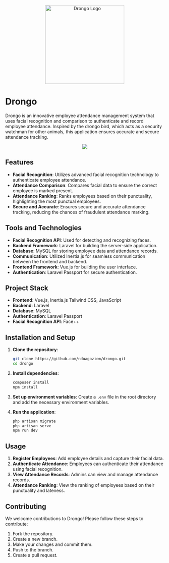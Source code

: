 <p align="center"><img src="public/storage/logo.png" alt="Drongo Logo" style="width: 250px"/></p>


# Drongo
Drongo is an innovative employee attendance management system that uses facial recognition and comparison to authenticate and record employee attendance. Inspired by the drongo bird, which acts as a security watchman for other animals, this application ensures accurate and secure attendance tracking.

<div align="center"><img src="public/storage/drongo.jpg"/></div>

## Features

- **Facial Recognition**: Utilizes advanced facial recognition technology to authenticate employee attendance.
- **Attendance Comparison**: Compares facial data to ensure the correct employee is marked present.
- **Attendance Ranking**: Ranks employees based on their punctuality, highlighting the most punctual employees.
- **Secure and Accurate**: Ensures secure and accurate attendance tracking, reducing the chances of fraudulent attendance marking.

## Tools and Technologies

- **Facial Recognition API**: Used for detecting and recognizing faces.
- **Backend Framework**: Laravel for building the server-side application.
- **Database**: MySQL for storing employee data and attendance records.
- **Communication**: Utilized Inertia.js for seamless communication between the frontend and backend.
- **Frontend Framework**: Vue.js for building the user interface.
- **Authentication**: Laravel Passport for secure authentication.

## Project Stack

- **Frontend**: Vue.js, Inertia.js Tailwind CSS,  JavaScript
- **Backend**: Laravel
- **Database**: MySQL
- **Authentication**: Laravel Passport
- **Facial Recognition API**: Face++

## Installation and Setup

1. **Clone the repository**:
    ```bash
    git clone https://github.com/nduagoziem/drongo.git
    cd drongo
    ```

2. **Install dependencies**:
    ```bash
    composer install
    npm install
    ```

3. **Set up environment variables**:
    Create a `.env` file in the root directory and add the necessary environment variables.

4. **Run the application**:
    ```bash
    php artisan migrate
    php artisan serve
    npm run dev
    ```

## Usage

1. **Register Employees**: Add employee details and capture their facial data.
2. **Authenticate Attendance**: Employees can authenticate their attendance using facial recognition.
3. **View Attendance Records**: Admins can view and manage attendance records.
4. **Attendance Ranking**: View the ranking of employees based on their punctuality and lateness.

## Contributing

We welcome contributions to Drongo! Please follow these steps to contribute:

1. Fork the repository.
2. Create a new branch.
3. Make your changes and commit them.
4. Push to the branch.
5. Create a pull request.

<!-- ## License

This project is licensed under the MIT License. See the [LICENSE](LICENSE) file for details. -->
